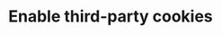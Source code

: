 ---
title: Enable third-party cookies
id: third-party-cookies-google
description: ''
slug: /third-party-cookies-google 
keywords: 
 - faq
 - help
pagination_next: null
pagination_prev: null
last_update: 
   date: 02/08/2022
   author: Patricia McPhee
draft: true
displayed_sidebar: secureWorkforceSidebar
---